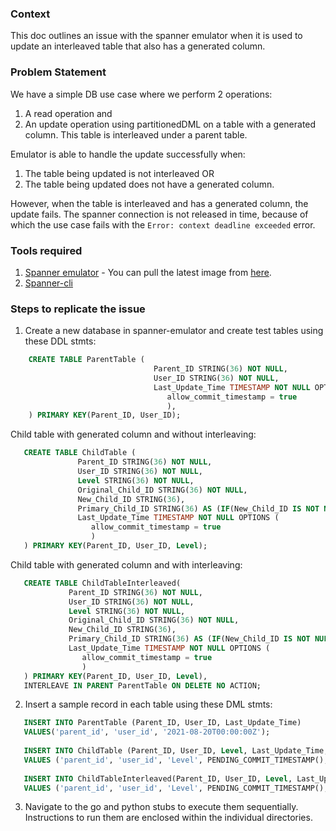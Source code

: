 ### Context

This doc outlines an issue with the spanner emulator when it is used to update an interleaved table that also has a generated column.

### Problem Statement
We have a simple DB use case where we perform 2 operations:
1. A read operation and 
2. An update operation using partitionedDML on a table with a generated column. This table is interleaved under a parent table.
 

Emulator is able to handle the update successfully when:
1. The table being updated is not interleaved OR
2. The table being updated does not have a generated column.

However, when the table is interleaved and has a generated column, the update fails. 
The spanner connection is not released in time, because of which the use case fails with the `Error: context deadline exceeded` error.


### Tools required

1. [Spanner emulator](https://cloud.google.com/spanner/docs/emulator) - You can pull the latest image from [here](https://console.cloud.google.com/gcr/images/cloud-spanner-emulator/GLOBAL/emulator).
1. [Spanner-cli](https://github.com/cloudspannerecosystem/spanner-cli)

### Steps to replicate the issue

1. Create a new database in spanner-emulator and create test tables using these DDL stmts:

```sql
    CREATE TABLE ParentTable (
                                Parent_ID STRING(36) NOT NULL,
                                User_ID STRING(36) NOT NULL,
                                Last_Update_Time TIMESTAMP NOT NULL OPTIONS (
                                   allow_commit_timestamp = true
                                   ),
    ) PRIMARY KEY(Parent_ID, User_ID);
```

Child table with generated column and without interleaving:
```sql
   CREATE TABLE ChildTable (
               Parent_ID STRING(36) NOT NULL,
               User_ID STRING(36) NOT NULL,
               Level STRING(36) NOT NULL,
               Original_Child_ID STRING(36) NOT NULL,
               New_Child_ID STRING(36),
               Primary_Child_ID STRING(36) AS (IF(New_Child_ID IS NOT NULL, New_Child_ID, Original_Child_ID)) STORED,
               Last_Update_Time TIMESTAMP NOT NULL OPTIONS (
                  allow_commit_timestamp = true
                  )
   ) PRIMARY KEY(Parent_ID, User_ID, Level);
```

Child table with generated column and with interleaving:
```sql
   CREATE TABLE ChildTableInterleaved(
             Parent_ID STRING(36) NOT NULL,
             User_ID STRING(36) NOT NULL,
             Level STRING(36) NOT NULL,
             Original_Child_ID STRING(36) NOT NULL,
             New_Child_ID STRING(36),
             Primary_Child_ID STRING(36) AS (IF(New_Child_ID IS NOT NULL, New_Child_ID, Original_Child_ID)) STORED,
             Last_Update_Time TIMESTAMP NOT NULL OPTIONS (
                allow_commit_timestamp = true
                )
   ) PRIMARY KEY(Parent_ID, User_ID, Level),
   INTERLEAVE IN PARENT ParentTable ON DELETE NO ACTION;
```

2. Insert a sample record in each table using these DML stmts:

```sql
   INSERT INTO ParentTable (Parent_ID, User_ID, Last_Update_Time)
   VALUES('parent_id', 'user_id', '2021-08-20T00:00:00Z');
   
   INSERT INTO ChildTable (Parent_ID, User_ID, Level, Last_Update_Time, Original_Child_ID)
   VALUES ('parent_id', 'user_id', 'Level', PENDING_COMMIT_TIMESTAMP(), 'original_child_id');
   
   INSERT INTO ChildTableInterleaved(Parent_ID, User_ID, Level, Last_Update_Time, Original_Child_ID)
   VALUES ('parent_id', 'user_id', 'Level', PENDING_COMMIT_TIMESTAMP(), 'original_child_id');
```

3. Navigate to the go and python stubs to execute them sequentially. Instructions to run them are enclosed within the 
   individual directories.
   
